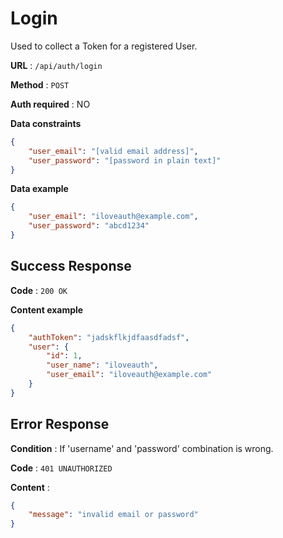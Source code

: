 # Login

Used to collect a Token for a registered User.

**URL** : `/api/auth/login`

**Method** : `POST`

**Auth required** : NO

**Data constraints**

```json
{
    "user_email": "[valid email address]",
    "user_password": "[password in plain text]"
}
```

**Data example**

```json
{
    "user_email": "iloveauth@example.com",
    "user_password": "abcd1234"
}
```

## Success Response

**Code** : `200 OK`

**Content example**

```json
{
    "authToken": "jadskflkjdfaasdfadsf",
    "user": {
        "id": 1,
        "user_name": "iloveauth",
        "user_email": "iloveauth@example.com"
    }
}
```

## Error Response

**Condition** : If 'username' and 'password' combination is wrong.

**Code** : `401 UNAUTHORIZED`

**Content** :

```json
{
    "message": "invalid email or password"
}
```